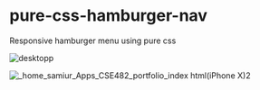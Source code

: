 # pure-css-hamburger-nav
Responsive hamburger menu using pure css

![desktopp](https://user-images.githubusercontent.com/67631118/140785151-cf2f5b5c-99bb-485b-bf39-6b13242f1964.png)


![_home_samiur_Apps_CSE482_portfolio_index html(iPhone X)2](https://user-images.githubusercontent.com/67631118/140785632-430ce1a6-c135-4a0b-ab99-91b9261bc967.png)
